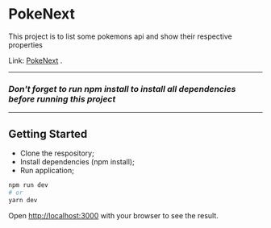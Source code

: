 
# PokeNext

This project is to list some pokemons api and show their respective properties

Link: [PokeNext](https://pokenext-eight-plum.vercel.app/) .

---
### *Don't forget to run npm install to install all dependencies before running this project*
-- -

## Getting Started
- Clone the respository;
- Install dependencies (npm install);
- Run application;

```bash
npm run dev
# or
yarn dev
```

Open [http://localhost:3000](http://localhost:3000) with your browser to see the result.
